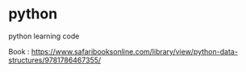 # python
python learning code

Book : 
https://www.safaribooksonline.com/library/view/python-data-structures/9781786467355/
